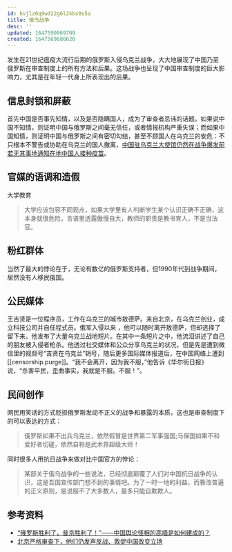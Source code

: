 ```yaml
---
id: kvjlz6q9wd22g6l2kbs0s5a
title: 俄乌战争
desc: ''
updated: 1647590969709
created: 1647569686620
---
```


发生在21世纪瘟疫大流行后期的俄罗斯入侵乌克兰战争，大大地展现了中国乃至俄罗斯在审查制度上的所有方法和后果。这场战争也呈现了中国审查制度的巨大影响力，尤其是在年轻一代身上所表现出的后果。


## 信息封锁和屏蔽

首先中国是否事先知情，以及是否隐瞒国人，成为了审查者忌讳的话题。如果说中国不知情，则证明中国与俄罗斯之间毫无信任，或者情报机构严重失误；而如果中国知情，则证明中国与俄罗斯之间有密切勾结，甚至不顾国人在乌克兰的安危：不只根本不警告或协助在乌克兰的国人撤离，[中国驻乌克兰大使馆仍然在战争爆发前若无其事地通知在地中国人接种疫苗](https://web.archive.org/web/20220225112730/http://ua.china-embassy.org/lsfw/202202/t20220218_10643482.htm)。

## 官媒的语调和造假


大学教育
>大学应该包容不同观点，如果大学里有人判断学生某个认识正确不正确，这本身就很危险，言语里透露傲慢自大，教师的职责是教书育人，不是当法官。

## 粉红群体


当然了最大的悖论在于，无论有数亿的俄罗斯支持者，但1990年代到战争期间，居然没有人移民俄国。

## 公民媒体

王吉贤是一位程序员，工作在乌克兰的城市敖德萨。来自北京，在乌克兰创业，成立科技公司并自任程式员。俄军入侵以来 ，他可以随时离开敖德萨，但却选择了留下来。他发布了大量乌克兰战地短片。在其中一条短片之中，他流泪讲述了自己的朋友被入侵者枪杀。他透过社交媒体和公众分享乌克兰的状况，但是先是遭到微信里的视频号“吉贤在乌克兰”销号，随后更多国际媒体报道后，在中国网络上遭到[[censorship.purge]]。“我不会离开，因为我不服，”他告诉《华尔街日报》说，“杀害平民，歪曲事实，我就是不服。不服！”。


## 民间创作

网民用笑话的方式贬损俄罗斯发动不正义的战争和暴露的本质，这也是审查制度下的可以表达的方式：
> 俄罗斯如果不出兵乌克兰，依然假冒是世界第二军事强国;马保国如果不和爱好者切磋，依然自称是武术界超级大师！

同时很多人用抗日战争来做对比中国官方的悖论：
> 某部关于俄乌战争的一些说法，已经彻底颠覆了人们对中国抗日战争的认识，这是吾国宣传部门想不到的事情吧。为了一时一地的利益，而篡改普遍的正义原则，是说服不了大多数人，最多只能自欺欺人。

## 参考资料

- [“俄罗斯胜利了，普京胜利了！”——中国舆论怪相的高墙是如何建成的？](https://chinadigitaltimes.net/chinese/678542.html?utm_source=dlvr.it&utm_medium=twitter)
- [北京严格审查下，他们仍发声反战、敦促中国改变立场](https://cn.nytimes.com/china/20220321/china-ukraine-russia-dissent/)